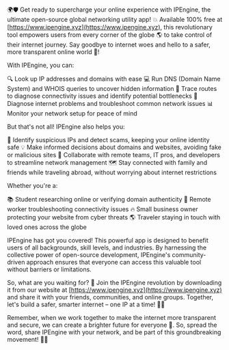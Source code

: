 🌍🛡️ Get ready to supercharge your online experience with IPEngine, the ultimate open-source global networking utility app! 💥 Available 100% free at [https://www.ipengine.xyz](https://www.ipengine.xyz), this revolutionary tool empowers users from every corner of the globe 🌎 to take control of their internet journey. Say goodbye to internet woes and hello to a safer, more transparent online world 📡!

With IPEngine, you can:

🔍 Look up IP addresses and domains with ease
💻 Run DNS (Domain Name System) and WHOIS queries to uncover hidden information
📍 Trace routes to diagnose connectivity issues and identify potential bottlenecks
💪 Diagnose internet problems and troubleshoot common network issues
📊 Monitor your network setup for peace of mind

But that's not all! IPEngine also helps you:

🚨 Identify suspicious IPs and detect scams, keeping your online identity safe
💡 Make informed decisions about domains and websites, avoiding fake or malicious sites
💪 Collaborate with remote teams, IT pros, and developers to streamline network management
🗺️ Stay connected with family and friends while traveling abroad, without worrying about internet restrictions

Whether you're a:

📚 Student researching online or verifying domain authenticity
🏢 Remote worker troubleshooting connectivity issues
🔥 Small business owner protecting your website from cyber threats
🌎 Traveler staying in touch with loved ones across the globe

IPEngine has got you covered! This powerful app is designed to benefit users of all backgrounds, skill levels, and industries. By harnessing the collective power of open-source development, IPEngine's community-driven approach ensures that everyone can access this valuable tool without barriers or limitations.

So, what are you waiting for? 🚀 Join the IPEngine revolution by downloading it from our website at [https://www.ipengine.xyz](https://www.ipengine.xyz) and share it with your friends, communities, and online groups. Together, let's build a safer, smarter internet – one IP at a time! 💪🌟

Remember, when we work together to make the internet more transparent and secure, we can create a brighter future for everyone 🌈. So, spread the word, share IPEngine with your network, and be part of this groundbreaking movement! 🔔💥